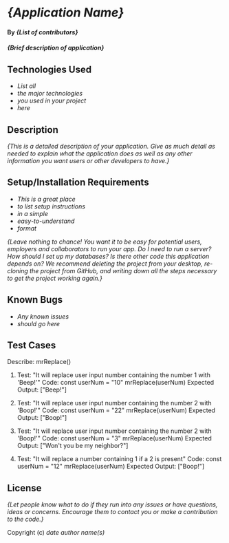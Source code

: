 # _{Application Name}_

#### By _**{List of contributors}**_

#### _{Brief description of application}_

## Technologies Used

- _List all_
- _the major technologies_
- _you used in your project_
- _here_

## Description

_{This is a detailed description of your application. Give as much detail as needed to explain what the application does as well as any other information you want users or other developers to have.}_

## Setup/Installation Requirements

- _This is a great place_
- _to list setup instructions_
- _in a simple_
- _easy-to-understand_
- _format_

_{Leave nothing to chance! You want it to be easy for potential users, employers and collaborators to run your app. Do I need to run a server? How should I set up my databases? Is there other code this application depends on? We recommend deleting the project from your desktop, re-cloning the project from GitHub, and writing down all the steps necessary to get the project working again.}_

## Known Bugs

- _Any known issues_
- _should go here_

## **Test Cases**

Describe: mrReplace()

1.  Test: "It will replace user input number containing the number 1 with 'Beep!'"
    Code:
    const userNum = "10"
    mrReplace(userNum)
    Expected Output: ["Beep!"]

2.  Test: "It will replace user input number containing the number 2 with 'Boop!'"
    Code:
    const userNum = "22"
    mrReplace(userNum)
    Expected Output: ["Boop!"]

3.  Test: "It will replace user input number containing the number 2 with 'Boop!'"
    Code:
    const userNum = "3"
    mrReplace(userNum)
    Expected Output: ["Won't you be my neighbor?"]

4.  Test: "It will replace a number containing 1 if a 2 is present"
    Code:
    const userNum = "12"
    mrReplace(userNum)
    Expected Output: ["Boop!"]

## License

_{Let people know what to do if they run into any issues or have questions, ideas or concerns. Encourage them to contact you or make a contribution to the code.}_

Copyright (c) _date_ _author name(s)_
